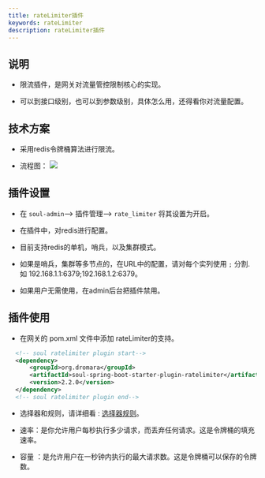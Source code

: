```yaml
---
title: rateLimiter插件
keywords: rateLimiter
description: rateLimiter插件
---
```


## 说明

* 限流插件，是网关对流量管控限制核心的实现。

* 可以到接口级别，也可以到参数级别，具体怎么用，还得看你对流量配置。


## 技术方案

* 采用redis令牌桶算法进行限流。

* 流程图：
  ![](https://yu199195.github.io/images/soul/limiting.png)

  
## 插件设置

* 在 `soul-admin`--> 插件管理--> `rate_limiter` 将其设置为开启。

* 在插件中，对redis进行配置。

* 目前支持redis的单机，哨兵，以及集群模式。

* 如果是哨兵，集群等多节点的，在URL中的配置，请对每个实列使用 `;` 分割. 如 192.168.1.1:6379;192.168.1.2:6379。

* 如果用户无需使用，在admin后台把插件禁用。 
 
## 插件使用

* 在网关的 pom.xml 文件中添加 rateLimiter的支持。

```xml
  <!-- soul ratelimiter plugin start-->
  <dependency>
      <groupId>org.dromara</groupId>
      <artifactId>soul-spring-boot-starter-plugin-ratelimiter</artifactId>
      <version>2.2.0</version>
  </dependency>
  <!-- soul ratelimiter plugin end-->
``` 

* 选择器和规则，请详细看 : [选择器规则](selector.md)。
  
* 速率：是你允许用户每秒执行多少请求，而丢弃任何请求。这是令牌桶的填充速率。
  
* 容量 ：是允许用户在一秒钟内执行的最大请求数。这是令牌桶可以保存的令牌数。
  
